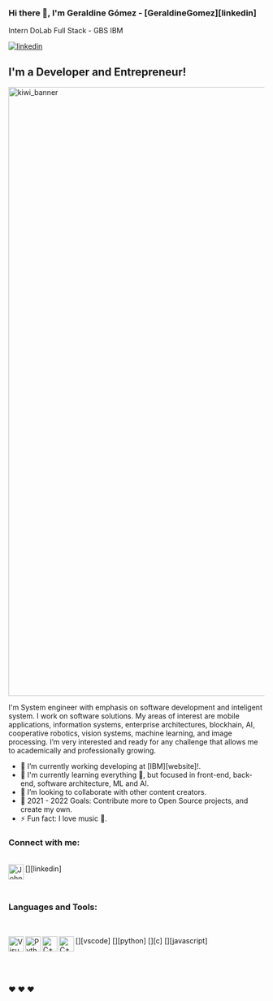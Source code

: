 ### Hi there 👋, I'm Geraldine Gómez - [GeraldineGomez][linkedin] 
Intern DoLab Full Stack - GBS IBM

[![linkedin](https://img.shields.io/badge/Webpage-linkedin-sucess?style=for-the-badge&logo=appveyor)](https://www.linkedin.com/in/geraldine-gómez-millán-4250711a3/)
## I'm a Developer and Entrepreneur!

<img src="https://user-images.githubusercontent.com/43115782/87436693-feecbe00-c5b2-11ea-9939-9411ab7dcf2a.jpg" alt="kiwi_banner" width="1200">

I'm System engineer with emphasis on software development and inteligent system. I work on software solutions. My areas of interest are mobile applications, information systems, enterprise architectures, blockhain, AI, cooperative robotics, vision systems, machine learning, and image processing. I’m very interested and ready for any challenge that allows me to academically and professionally growing.

- 🔭 I’m currently working developing at [IBM][website]!.
- 🌱 I'm currently learning everything 🤣, but focused in front-end, back-end, software architecture, ML and AI.
- 👯 I’m looking to collaborate with other content creators.
- 🥅 2021 - 2022 Goals: Contribute more to Open Source projects, and create my own.
- ⚡ Fun fact: I love music 🎵.


### **Connect with me**:

<br />
[<img align="left" alt="JohnBetaCode | LinkedIn" width="30px" src="https://image.flaticon.com/icons/svg/174/174857.svg" />][linkedin]

<br />
<br />
<br />

### **Languages and Tools**:

<br />

[<img align="left" alt="Visual Studio Code" height="30px" src="https://upload.wikimedia.org/wikipedia/commons/thumb/9/9a/Visual_Studio_Code_1.35_icon.svg/1024px-Visual_Studio_Code_1.35_icon.svg.png" />][vscode]
[<img align="left" alt="Python" height="30px" src="https://upload.wikimedia.org/wikipedia/commons/thumb/c/c3/Python-logo-notext.svg/1024px-Python-logo-notext.svg.png" />][python]
[<img align="left" alt="C++" height="30px" src="https://upload.wikimedia.org/wikipedia/commons/thumb/1/18/ISO_C%2B%2B_Logo.svg/306px-ISO_C%2B%2B_Logo.svg.png" />][c]
[<img align="left" alt="C++" height="30px" src="https://b.kisscc0.com/20180815/zlq/kisscc0-computer-icons-logo-brand-javascript-angle-js-5b741783856f77.0690615715343348515466.png" />][javascript]


<br />
<br />
<br />


❤️ ❤️ ❤️ 

